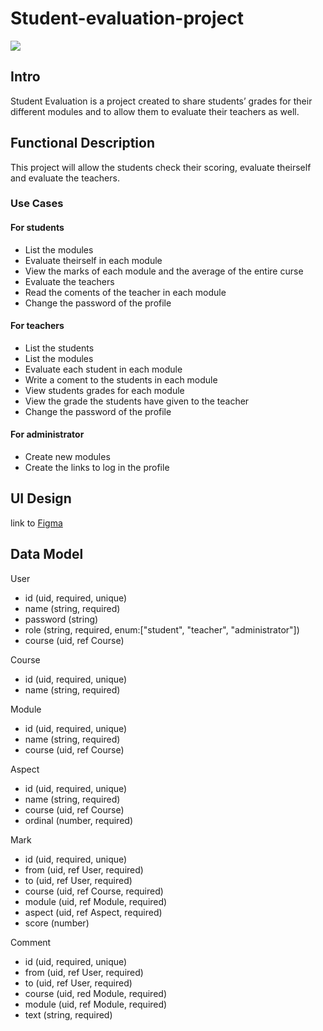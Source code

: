 # Student-evaluation-project

![](https://media2.giphy.com/media/v1.Y2lkPTc5MGI3NjExbXRhdHZpeWM5YTJhbHRlNGh0czN1NWVkenF5bmN2ZDhwamZ6MGdydyZlcD12MV9pbnRlcm5hbF9naWZfYnlfaWQmY3Q9Zw/gKNRbXNnXWoPaXAKnF/giphy.gif)

## Intro

Student Evaluation is a project created to share students’ grades for their different modules and to allow them to evaluate their teachers as well.

## Functional Description

This project will allow the students check their scoring, evaluate theirself and evaluate the teachers.

### Use Cases

#### For students

- List the modules
- Evaluate theirself in each module
- View the marks of each module and the average of the entire curse
- Evaluate the teachers
- Read the coments of the teacher in each module
- Change the password of the profile

#### For teachers

- List the students
- List the modules
- Evaluate each student in each module
- Write a coment to the students in each module
- View students grades for each module
- View the grade the students have given to the teacher
- Change the password of the profile

#### For administrator

- Create new modules
- Create the links to log in the profile

## UI Design

link to [Figma](https://www.figma.com/design/Xto9rwGVgNFYiX65gXrPnD/Student-evaluation-project?node-id=0-1&p=f&t=yWrBfc4NAXPB11Zl-0)

## Data Model

User

- id (uid, required, unique)
- name (string, required)
- password (string)
- role (string, required, enum:["student", "teacher", "administrator"])
- course (uid, ref Course)

Course

- id (uid, required, unique)
- name (string, required)

Module

- id (uid, required, unique)
- name (string, required)
- course (uid, ref Course)

Aspect

- id (uid, required, unique)
- name (string, required)
- course (uid, ref Course)
- ordinal (number, required)

Mark

- id (uid, required, unique)
- from (uid, ref User, required)
- to (uid, ref User, required)
- course (uid, ref Course, required)
- module (uid, ref Module, required)
- aspect (uid, ref Aspect, required)
- score (number)

Comment

- id (uid, required, unique)
- from (uid, ref User, required)
- to (uid, ref User, required)
- course (uid, red Module, required)
- module (uid, ref Module, required)
- text (string, required)
